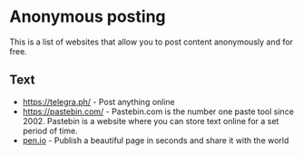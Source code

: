 # Anonymous posting

This is a list of websites that allow you to post content anonymously and for free.

## Text

- https://telegra.ph/ - Post anything online
- https://pastebin.com/ - Pastebin.com is the number one paste tool since 2002. Pastebin is a website where you can store text online for a set period of time.
- [pen.io](http://pen.io/) - Publish a beautiful page in seconds and share it with the world